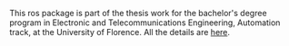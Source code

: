 This ros package is part of the thesis work for the bachelor's degree program in Electronic and Telecommunications Engineering, Automation track, at the University of Florence.
All the details are [here]([https://dev.intelrealsense.com/docs/sdk-knowledge-base](https://github.com/lazyengi/panda-pick-place)).
